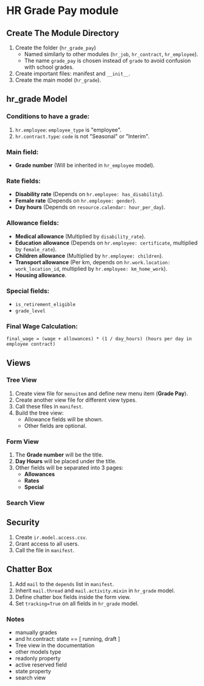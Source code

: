 # HR Grade Pay module

## Create The Module Directory
1. Create the folder (`hr_grade_pay`)
   - Named similarly to other modules (`hr_job`, `hr_contract`, `hr_employee`).
   - The name `grade_pay` is chosen instead of `grade` to avoid confusion with school grades.
2. Create important files: manifest and `__init__`.
3. Create the main model (`hr_grade`).

## hr_grade Model

### Conditions to have a grade:
1. `hr.employee`: `employee_type` is "employee".
2. `hr.contract.type`: `code` is not "Seasonal" or "Interim".

### Main field:
- **Grade number** (Will be inherited in `hr_employee` model).

### Rate fields:
- **Disability rate** (Depends on `hr.employee: has_disability`).
- **Female rate** (Depends on `hr.employee: gender`).
- **Day hours** (Depends on `resource.calendar: hour_per_day`).

### Allowance fields:
- **Medical allowance** (Multiplied by `disability_rate`).
- **Education allowance** (Depends on `hr.employee: certificate`, multiplied by `female_rate`).
- **Children allowance** (Multiplied by `hr.employee: children`).
- **Transport allowance** (Per km, depends on `hr.work.location: work_location_id`, multiplied by `hr.employee: km_home_work`).
- **Housing allowance**.

### Special fields:
- `is_retirement_eligible`
- `grade_level`

### Final Wage Calculation:
```plaintext
final_wage = (wage + allowances) * (1 / day_hours) (hours per day in employee contract)
```

## Views

### Tree View
1. Create view file for `menuitem` and define new menu item (**Grade Pay**).
2. Create another view file for different view types.
3. Call these files in `manifest`.
4. Build the tree view:
   - Allowance fields will be shown.
   - Other fields are optional.

### Form View
1. The **Grade number** will be the title.
2. **Day Hours** will be placed under the title.
3. Other fields will be separated into 3 pages:
   - **Allowances**
   - **Rates**
   - **Special**

### Search View

## Security
1. Create `ir.model.access.csv`.
2. Grant access to all users.
3. Call the file in `manifest`.

## Chatter Box
1. Add `mail` to the `depends` list in `manifest`.
2. Inherit `mail.thread` and `mail.activity.mixin` in `hr_grade` model.
3. Define chatter box fields inside the form view.
4. Set `tracking=True` on all fields in `hr_grade` model.

### Notes
   - manually grades
   - and hr.contract: state == [ running, draft ]
   - Tree view in the documentation
   - other models type
   - readonly property 
   - active reserved field
   - state property 
   - <separator/> search view
